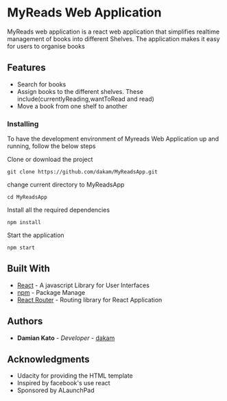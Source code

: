 # MyReads Web Application

MyReads web application is a react web application that simplifies realtime management of books into different Shelves. The application makes it easy for users to organise books

## Features

- Search for books
- Assign books to the different shelves. These include(currentlyReading,wantToRead and read)
- Move a book from one shelf to another

### Installing

To have the development environment of Myreads Web Application up and running, follow the below steps

Clone or download the project

```
git clone https://github.com/dakam/MyReadsApp.git
```

change current directory to MyReadsApp

```
cd MyReadsApp
```

Install all the required dependencies

```
npm install
```

Start the application

```
npm start
```

## Built With

- [React](http://https://reactjs.org/) - A javascript Library for User Interfaces
- [npm](https://www.npmjs.com//) - Package Manage
- [React Router](https://rometools.github.io/rome/) - Routing library for React Application

## Authors

- **Damian Kato** - _Developer_ - [dakam](https://github.com/dakam)

## Acknowledgments

- Udacity for providing the HTML template
- Inspired by facebook's use react
- Sponsored by ALaunchPad
